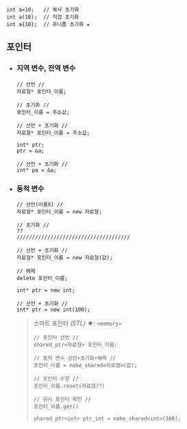 ```
int a=10;   // 복사 초기화
int a(10);  // 직접 초기화
int a{10};  // 유니폼 초기화 ★
```

## 포인터

+ ### 지역 변수, 전역 변수
  ```
  // 선언 //
  자료형* 포인터_이름;
  
  // 초기화 //
  포인터_이름 = 주소값;
  
  // 선언 + 초기화 //
  자료형* 포인터_이름 = 주소값;
  ```
  ```
  int* ptr;
  ptr = &a;
  
  // 선언 + 초기화 //
  int* pa = &a;
  ```

+ ### 동적 변수
  ```
  // 선언(이름X) //
  자료형* 포인터_이름 = new 자료형;
  
  // 초기화 //
  ??
  /////////////////////////////////////
  
  // 선언 + 초기화 // 
  자료형* 포인터_이름 = new 자료형(값);
  
  // 해제
  delete 포인터_이름;
  ```
  ```
  int* ptr = new int;
  
  // 선언 + 초기화 //
  int* ptr = new int(100);
  ```

  >스마트 포인터 *(STL)* ★: `<memory>`
  >``` 
  >// 포인터 선언 //
  >shared_ptr<자료형> 포인터_이름;
  >
  >// 동적 변수 선언+초기화+해제 //
  >포인터_이름 = make_shared<자료형>(값);
  >
  >// 포인터 수정 //
  >포인터_이름.reset(자료형??)
  >
  >// 원시 포인터 확인 //
  >포인터_이름.get()
  >```
  >```
  >shared_ptr<int> ptr_int = make_shared<int>(100);
  >``` 


